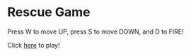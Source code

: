 # Rescue Game

Press W to move UP,
press S to move DOWN,
and D to FIRE!

Click [here](https://lafadovale.github.io/rescue-game/) to play!
